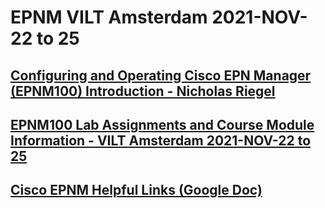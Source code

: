 # EPNM VILT Amsterdam 2021-NOV-22 to 25

## [Configuring and Operating Cisco EPN Manager (EPNM100) Introduction - Nicholas Riegel](https://docs.google.com/presentation/d/1I20S7rAUDrdk8O3YCGG2-YJvnmEhDa1QZs8ON8-sCvA/edit?usp=sharing)

## [EPNM100 Lab Assignments and Course Module Information - VILT Amsterdam 2021-NOV-22 to 25](https://docs.google.com/spreadsheets/d/1YXIOZfVrG8bWVJub_xZEgbLUoZ5LO-1f18tKKS87ftc/edit?usp=sharing)

## [Cisco EPNM Helpful Links (Google Doc)](https://docs.google.com/document/d/1gm_KIseEG98EQN-WR70NbCklcF4yQnFGo2qEvXLdxeY/edit?usp=sharing)

